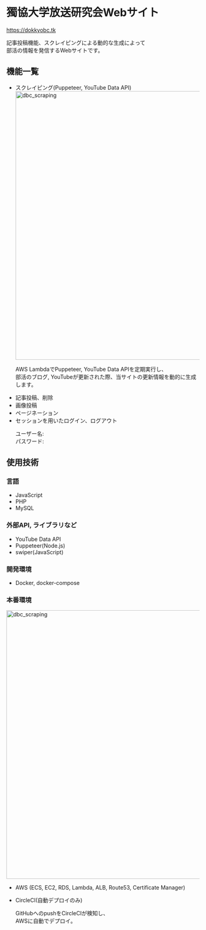 <h1>獨協大学放送研究会Webサイト</h1>

  <a target="_blank">https://dokkyobc.tk<br></a>
 <p>記事投稿機能、スクレイピングによる動的な生成によって<br>部活の情報を発信するWebサイトです。</p>

<h2>機能一覧</h2>

<ul>
  <li>スクレイピング(Puppeteer, YouTube Data API)</li>
  <img width="700" alt="dbc_scraping" src="https://user-images.githubusercontent.com/67939683/103884245-a2adc580-5121-11eb-9b44-3bf01fe3ac73.png">
  <p>AWS LambdaでPuppeteer, YouTube Data APIを定期実行し、<br>部活のブログ, YouTubeが更新された際、当サイトの更新情報を動的に生成します。</p>
  <li>記事投稿、削除</li>
  <li>画像投稿</li>
  <li>ページネーション</li>
  <li>セッションを用いたログイン、ログアウト</li>
  <p>
    ユーザー名:<br>
    パスワード:
  </p>
</ul>

<h3></h3>

<h2>使用技術</h2>

<h3>言語</h3>
<ul>
  <li>JavaScript</li>
  <li>PHP</li>
  <li>MySQL</li>
</ul>

<h3>外部API, ライブラリなど</h3>
<ul>
  <li>YouTube Data API</li>
  <li>Puppeteer(Node.js)</li>
  <li>swiper(JavaScript)</li>
</ul>


<h3>開発環境</h3>
<ul>
  <li>Docker, docker-compose</li>
</ul>


<h3>本番環境</h3>
<img width="700" alt="dbc_scraping" src="https://user-images.githubusercontent.com/67939683/103927605-f3dbaa80-515d-11eb-9609-7a5fe75421fb.png">
<ul>
  <li>AWS (ECS, EC2, RDS, Lambda, ALB, Route53, Certificate Manager)</li>
  <p></p>
  <li>CircleCI(自動デプロイのみ)</li>
  <p>GitHubへのpushをCircleCIが検知し、<br>AWSに自動でデプロイ。</p>
</ul>
